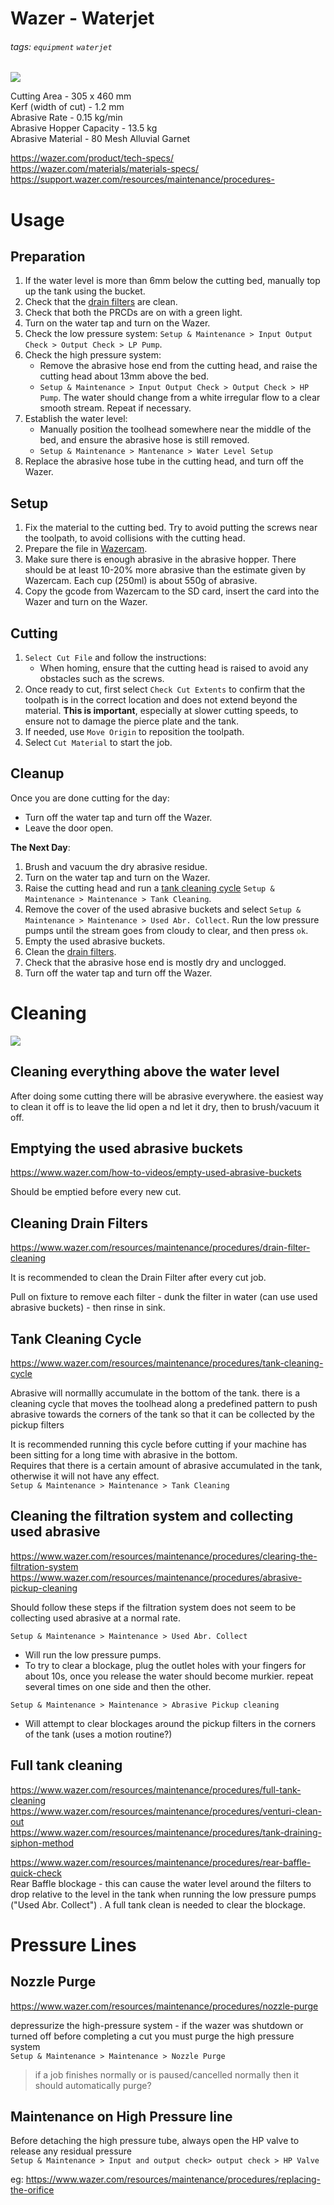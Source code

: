 # Wazer - Waterjet

###### tags: `equipment` `waterjet`

![](https://i.shgcdn.com/6a05dcdc-e72a-4ebd-a6f5-b00e3988d401/-/format/auto/-/preview/3000x3000/-/quality/lighter/)

Cutting Area - 305 x 460 mm  
Kerf (width of cut) - 1.2 mm  
Abrasive Rate - 0.15 kg/min  
Abrasive Hopper Capacity - 13.5 kg  
Abrasive Material - 80 Mesh Alluvial Garnet  

https://wazer.com/product/tech-specs/  
https://wazer.com/materials/materials-specs/  
https://support.wazer.com/resources/maintenance/procedures-  

# Usage

## Preparation

1. If the water level is more than 6mm below the cutting bed, manually top up the tank using the bucket.
2. Check that the [drain filters](#cleaning-drain-filters) are clean.
3. Check that both the PRCDs are on with a green light.
4. Turn on the water tap and turn on the Wazer.
5. Check the low pressure system: `Setup & Maintenance > Input Output Check > Output Check > LP Pump`.
6. Check the high pressure system:
    - Remove the abrasive hose end from the cutting head, and raise the cutting head about 13mm above the bed.
    - `Setup & Maintenance > Input Output Check > Output Check > HP Pump`.  The water should change from a white irregular flow to a clear smooth stream.  Repeat if necessary.
7. Establish the water level:
    - Manually position the toolhead somewhere near the middle of the bed, and ensure the abrasive hose is still removed.
    - `Setup & Maintenance > Mantenance > Water Level Setup`
8. Replace the abrasive hose tube in the cutting head, and turn off the Wazer.

## Setup

1. Fix the material to the cutting bed. Try to avoid putting the screws near the toolpath, to avoid collisions with the cutting head.
2. Prepare the file in [Wazercam](https://wam.wazer.com/).
3. Make sure there is enough abrasive in the abrasive hopper.  There should be at least 10-20% more abrasive than the estimate given by Wazercam.  Each cup (250ml) is about 550g of abrasive.
4. Copy the gcode from Wazercam to the SD card, insert the card into the Wazer and turn on the Wazer.

## Cutting

1. `Select Cut File` and follow the instructions:
    - When homing, ensure that the cutting head is raised to avoid any obstacles such as the screws.
2. Once ready to cut, first select `Check Cut Extents` to confirm that the toolpath is in the correct location and does not extend beyond the material.  **This is important**, especially at slower cutting speeds, to ensure not to damage the pierce plate and the tank.
3. If needed, use `Move Origin` to reposition the toolpath.
4. Select `Cut Material` to start the job.

## Cleanup

Once you are done cutting for the day:
 - Turn off the water tap and turn off the Wazer.
 - Leave the door open.

**The Next Day**:
1. Brush and vacuum the dry abrasive residue.
4. Turn on the water tap and turn on the Wazer.
3. Raise the cutting head and run a [tank cleaning cycle](tank-cleaning-cycle) `Setup & Maintenance > Maintenance > Tank Cleaning`.
4. Remove the cover of the used abrasive buckets and select `Setup & Maintenance > Maintenance > Used Abr. Collect`.  Run the low pressure pumps until the stream goes from cloudy to clear, and then press `ok`.
5. Empty the used abrasive buckets.
6. Clean the [drain filters](#cleaning-drain-filters).
7. Check that the abrasive hose end is mostly dry and unclogged.
4. Turn off the water tap and turn off the Wazer.



# Cleaning

![](https://github.com/fablabedp/fablabedp-wiki/raw/main/images/wazer_low_pressure_system.png)


## Cleaning everything above the water level

After doing some cutting there will be abrasive everywhere. the easiest way to clean it off is to leave the lid open a nd let it dry, then to brush/vacuum it off.

## Emptying the used abrasive buckets
https://www.wazer.com/how-to-videos/empty-used-abrasive-buckets

Should be emptied before every new cut.


## Cleaning Drain Filters
https://www.wazer.com/resources/maintenance/procedures/drain-filter-cleaning

It is recommended to clean the Drain Filter after every cut job.

Pull on fixture to remove each filter - dunk the filter in water (can use used abrasive buckets) - then rinse in sink.

## Tank Cleaning Cycle
https://www.wazer.com/resources/maintenance/procedures/tank-cleaning-cycle

Abrasive will normallly accumulate in the bottom of the tank.  there is a cleaning cycle that moves the toolhead along a predefined pattern to push abrasive towards the corners of the tank so that it can be collected by the pickup filters

It is recommended running this cycle before cutting if your machine has been sitting for a long time with abrasive in the bottom.  
Requires that there is a certain amount of abrasive accumulated in the tank, otherwise it will not have any effect.  
`Setup & Maintenance > Maintenance > Tank Cleaning`

## Cleaning the filtration system and collecting used abrasive
https://www.wazer.com/resources/maintenance/procedures/clearing-the-filtration-system  
https://www.wazer.com/resources/maintenance/procedures/abrasive-pickup-cleaning  

Should follow these steps if the filtration system does not seem to be collecting used abrasive at a normal rate.

`Setup & Maintenance > Maintenance > Used Abr. Collect`
 - Will run the low pressure pumps.
 - To try to clear a blockage, plug the outlet holes with your fingers for about 10s, once you release the water should become murkier.  repeat several times on one side and then the other.

`Setup & Maintenance > Maintenance > Abrasive Pickup cleaning`
- Will attempt to clear blockages around the pickup filters in the corners of the tank (uses a motion routine?)

## Full tank cleaning
https://www.wazer.com/resources/maintenance/procedures/full-tank-cleaning  
https://www.wazer.com/resources/maintenance/procedures/venturi-clean-out  
https://www.wazer.com/resources/maintenance/procedures/tank-draining-siphon-method

https://www.wazer.com/resources/maintenance/procedures/rear-baffle-quick-check  
Rear Baffle blockage - this can cause the water level around the filters to drop relative to the level in the tank when running the low pressure pumps ("Used Abr. Collect") .  A full tank clean is needed to clear the blockage.


# Pressure Lines

## Nozzle Purge
https://www.wazer.com/resources/maintenance/procedures/nozzle-purge

depressurize the high-pressure system - if the wazer was shutdown or turned off before completing a cut you must purge the high pressure system  
`Setup & Maintenance > Maintenance > Nozzle Purge`

> if a job finishes normally or is paused/cancelled normally then it should automatically purge?

## Maintenance on High Pressure line

Before detaching the high pressure tube, always open the HP valve to release any residual pressure  
`Setup & Maintenance > Input and output check> output check > HP Valve`

eg: https://www.wazer.com/resources/maintenance/procedures/replacing-the-orifice